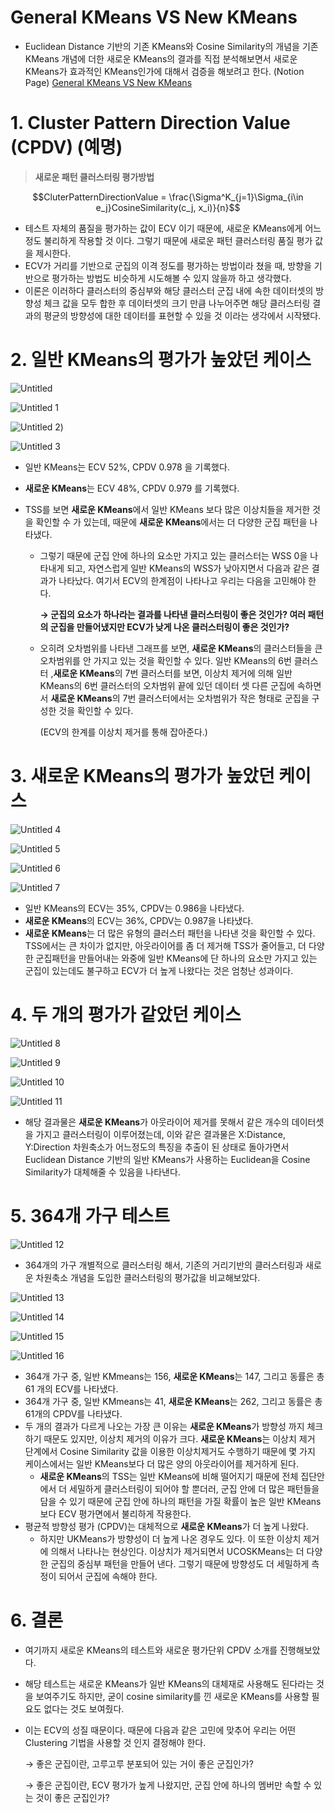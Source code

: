 # General KMeans VS New KMeans

- Euclidean Distance 기반의 기존 KMeans와 Cosine Similarity의 개념을 기존 KMeans 개념에 더한 새로운 KMeans의 결과를 직접 분석해보면서 새로운 KMeans가 효과적인 KMeans인가에 대해서 검증을 해보려고 한다.
(Notion Page)
[General KMeans VS New KMeans](https://elegant-tern-afc.notion.site/General-KMeans-VS-New-KMeans-f30fbd3cae0a4e5ca85b824494631f02) 

# 1. Cluster Pattern Direction Value (CPDV) (예명)

> **새로운 패턴 클러스터링 평가방법**

$$CluterPatternDirectionValue = \frac{\Sigma^K_{j=1}\Sigma_{i\in e_j}CosineSimilarity(c_j, x_i)}{n}$$

- 테스트 자체의 품질을 평가하는 값이 ECV 이기 때문에, 새로운 KMeans에게 어느정도 불리하게 작용할 것 이다. 그렇기 때문에 새로운 패턴 클러스터링 품질 평가 값을 제시한다.
- ECV가 거리를 기반으로 군집의 이격 정도를 평가하는 방법이라 쳤을 때, 방향을 기반으로 평가하는 방법도 비슷하게 시도해볼 수 있지 않을까 하고 생각했다.
- 이론은 이러하다 클러스터의 중심부와 해당 클러스터 군집 내에 속한 데이터셋의 방향성 체크 값을 모두 합한 후 데이터셋의 크기 만큼 나누어주면 해당 클러스터링 결과의 평균의 방향성에 대한 데이터를 표현할 수 있을 것 이라는 생각에서 시작됐다.

# 2. **일반 KMeans의 평가가 높았던 케이스**

![Untitled](https://user-images.githubusercontent.com/52296323/128806890-e50ff100-558a-4cc7-b1c1-a37501715254.png)

![Untitled 1](https://user-images.githubusercontent.com/52296323/128806897-70c1edcf-0de5-4722-a51c-2bcbda779da1.png)

![Untitled 2](https://user-images.githubusercontent.com/52296323/128806900-ff5f85bd-33f4-4892-aaa2-0964dbdf0ad3.png))

![Untitled 3](https://user-images.githubusercontent.com/52296323/128806907-407f9f49-02f9-456d-bcef-6bf15365bc69.png)

- 일반 KMeans는 ECV 52%, CPDV 0.978 을 기록했다.
- **새로운 KMeans**는 ECV 48%, CPDV 0.979 를 기록했다.
- TSS를 보면 **새로운 KMeans**에서 일반 KMeans 보다 많은 이상치들을 제거한 것을 확인할 수 가 있는데, 때문에 **새로운 KMeans**에서는 더 다양한 군집 패턴을 나타냈다.

  - 그렇기 때문에 군집 안에 하나의 요소만 가지고 있는 클러스터는 WSS 0을 나타내게 되고, 자연스럽게 일반 KMeans의 WSS가 낮아지면서 다음과 같은 결과가 나타났다. 여기서 ECV의 한계점이 나타나고 우리는 다음을 고민해야 한다.

    **→ 군집의 요소가 하나라는 결과를 나타낸 클러스터링이 좋은 것인가? 여러 패턴의 군집을 만들어냈지만 ECV가 낮게 나온 클러스터링이 좋은 것인가?**

  - 오히려 오차범위를 나타낸 그래프를 보면, **새로운 KMeans**의 클러스터들을 큰 오차범위를 안 가지고 있는 것을 확인할 수 있다. 일반 KMeans의 6번 클러스터 ,**새로운 KMeans**의 7번 클러스터를 보면, 이상치 제거에 의해 일반 KMeans의 6번 클러스터의 오차범위 끝에 있던 데이터 셋 다른 군집에 속하면서 **새로운 KMeans**의 7번 클러스터에서는 오차범위가 작은 형태로 군집을 구성한 것을 확인할 수 있다.

    (ECV의 한계를 이상치 제거를 통해 잡아준다.)

# 3. 새로운 KMeans**의 평가가 높았던 케이스**

![Untitled 4](https://user-images.githubusercontent.com/52296323/128806921-65235e69-e8ff-4e25-8d5c-8a31a23fc6ac.png)

![Untitled 5](https://user-images.githubusercontent.com/52296323/128806939-001c0fac-3f2f-4485-b965-8ec4789aa3c9.png)

![Untitled 6](https://user-images.githubusercontent.com/52296323/128806947-dfa4040e-66b7-40bd-99cb-9431b114fcb3.png)

![Untitled 7](https://user-images.githubusercontent.com/52296323/128806953-da72253c-000f-409b-b1e1-6813c5681eed.png)

- 일반 KMeans의 ECV는 35%, CPDV는 0.986을 나타냈다.
- **새로운 KMeans**의 ECV는 36%, CPDV는 0.987을 나타냈다.
- **새로운 KMeans**는 더 많은 유형의 클러스터 패턴을 나타낸 것을 확인할 수 있다. TSS에서는 큰 차이가 없지만, 아웃라이어를 좀 더 제거해 TSS가 줄어들고, 더 다양한 군집패턴을 만들어내는 와중에 일반 KMeans에 단 하나의 요소만 가지고 있는 군집이 있는데도 불구하고 ECV가 더 높게 나왔다는 것은 엄청난 성과이다.

# 4. **두 개의 평가가 같았던 케이스**

![Untitled 8](https://user-images.githubusercontent.com/52296323/128806960-cbab06ac-af92-49aa-93da-8ba2a21a4ef8.png)

![Untitled 9](https://user-images.githubusercontent.com/52296323/128806970-d78213fa-c9e7-49c5-a33c-72973bda2476.png)

![Untitled 10](https://user-images.githubusercontent.com/52296323/128806977-65b809ac-5337-4e01-b8e9-bb97951e0f88.png)

![Untitled 11](https://user-images.githubusercontent.com/52296323/128806985-2133e3f3-aa7a-44fd-be41-6613159ce891.png)

- 해당 결과물은 **새로운 KMeans**가 아웃라이어 제거를 못해서 같은 개수의 데이터셋을 가지고 클러스터링이 이루어졌는데, 이와 같은 결과물은 X:Distance, Y:Direction 차원축소가 어느정도의 특징을 추출이 된 상태로 돌아가면서 Euclidean Distance 기반의 일반 KMeans가 사용하는 Euclidean을 Cosine Similarity가 대체해줄 수 있음을 나타낸다.

# 5. **364개 가구 테스트**

![Untitled 12](https://user-images.githubusercontent.com/52296323/128806997-c074df27-2c66-440b-9ca2-d11283160442.png)

- 364개의 가구 개별적으로 클러스터링 해서, 기존의 거리기반의 클러스터링과 새로운 차원축소 개념을 도입한 클러스터링의 평가값을 비교해보았다.

![Untitled 13](https://user-images.githubusercontent.com/52296323/128807004-166a4583-7b3f-48c3-bdb0-c848f43ee352.png)

![Untitled 14](https://user-images.githubusercontent.com/52296323/128807006-92b990ed-3713-4f50-9305-417b31673aa7.png)

![Untitled 15](https://user-images.githubusercontent.com/52296323/128807012-3997dc8e-5dbc-4a5a-bf2f-3975201f7516.png)

![Untitled 16](https://user-images.githubusercontent.com/52296323/128807019-db49f294-a01c-491a-9a97-086f22debf68.png)

- 364개 가구 중, 일반 KMmeans는 156, **새로운 KMeans**는 147, 그리고 동률은 총 61 개의 ECV를 나타냈다.
- 364개 가구 중, 일반 KMmeans는 41, **새로운 KMeans**는 262, 그리고 동률은 총 61개의 CPDV를 나타냈다.
- 두 개의 결과가 다르게 나오는 가장 큰 이유는 **새로운 KMeans**가 방향성 까지 체크하기 때문도 있지만, 이상치 제거의 이유가 크다. **새로운 KMeans**는 이상치 제거 단계에서 Cosine Similarity 값을 이용한 이상치제거도 수행하기 때문에 몇 가지 케이스에서는 일반 KMeans보다 더 많은 양의 아웃라이어를 제거하게 된다.
  - **새로운 KMeans**의 TSS는 일반 KMeans에 비해 떨어지기 때문에 전체 집단안에서 더 세밀하게 클러스터링이 되어야 할 뿐더러, 군집 안에 더 많은 패턴들을 담을 수 있기 때문에 군집 안에 하나의 패턴을 가질 확률이 높은 일반 KMeans보다 ECV 평가면에서 불리하게 작용한다.
- 평균적 방향성 평가 (CPDV)는 대체적으로 **새로운 KMeans**가 더 높게 나왔다.
  - 하지만 UKMeans가 방향성이 더 높게 나온 경우도 있다. 이 또한 이상치 제거에 의해서 나타나는 현상인다. 이상치가 제거되면서 UCOSKMeans는 더 다양한 군집의 중심부 패턴을 만들어 낸다. 그렇기 때문에 방향성도 더 세밀하게 측정이 되어서 군집에 속해야 한다.

# 6. 결론

- 여기까지 새로운 KMeans의 테스트와 새로운 평가단위 CPDV 소개를 진행해보았다.
- 해당 테스트는 새로운 KMeans가 일반 KMeans의 대체재로 사용해도 된다라는 것을 보여주기도 하지만, 굳이 cosine similarity를 낀 새로운 KMeans를 사용할 필요도 없다는 것도 보여줬다.
- 이는 ECV의 성질 때문이다. 때문에 다음과 같은 고민에 맞추어 우리는 어떤 Clustering 기법을 사용할 것 인지 결정해야 한다.

  → 좋은 군집이란, 고루고루 분포되어 있는 거이 좋은 군집인가?

  → 좋은 군집이란, ECV 평가가 높게 나왔지만, 군집 안에 하나의 멤버만 속할 수 있는 것이 좋은 군집인가?
